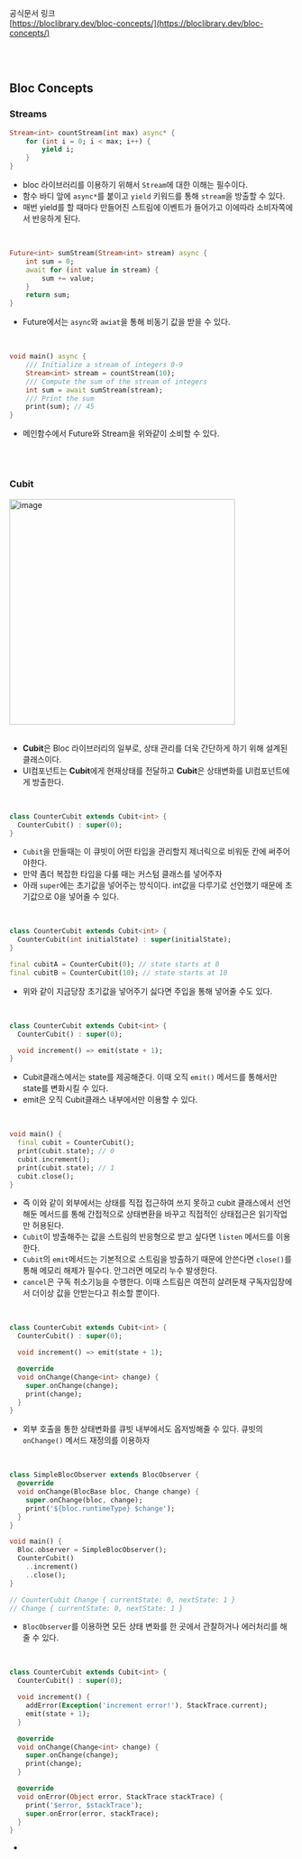 공식문서 링크 <br/>
[https://bloclibrary.dev/bloc-concepts/](https://bloclibrary.dev/bloc-concepts/)

<br/>
<br/>

## Bloc Concepts



### Streams

```dart
Stream<int> countStream(int max) async* {
    for (int i = 0; i < max; i++) {
        yield i;
    }
}
```

- bloc 라이브러리를 이용하기 위해서 `Stream`에 대한 이해는 필수이다.
- 함수 바디 앞에 `async*`를 붙이고 `yield` 키워드를 통해 `stream`을 방출할 수 있다.
- 매번 yield를 할 때마다 만들어진 스트림에 이벤트가 들어가고 이에따라 소비자쪽에서 반응하게 된다.

 <br/>

```dart
Future<int> sumStream(Stream<int> stream) async {
    int sum = 0;
    await for (int value in stream) {
        sum += value;
    }
    return sum;
}
```
- Future에서는 `async`와 `awiat`을 통해 비동기 값을 받을 수 있다.

<br/>

```dart
void main() async {
    /// Initialize a stream of integers 0-9
    Stream<int> stream = countStream(10);
    /// Compute the sum of the stream of integers
    int sum = await sumStream(stream);
    /// Print the sum
    print(sum); // 45
}
```
- 메인함수에서 Future와 Stream을 위와같이 소비할 수 있다.


<br/>

#

### Cubit

<img width="400" alt="image" src="https://github.com/suojae3/flutter_dart_docs/assets/126137760/d0d13c9a-e8c7-4268-bdbf-259747ea4c7d">

<br/>
<br/>

- **Cubit**은 Bloc 라이브러리의 일부로, 상태 관리를 더욱 간단하게 하기 위해 설계된 클래스이다.
- UI컴포넌트는 **Cubit**에게 현재상태를 전달하고 **Cubit**은 상태변화를 UI컴포넌트에게 방출한다.

<br/>

```dart
class CounterCubit extends Cubit<int> {
  CounterCubit() : super(0);
}
```
- `Cubit`을 만들때는 이 큐빗이 어떤 타입을 관리할지 제너릭으로 비워둔 칸에 써주어야한다.
- 만약 좀더 복잡한 타입을 다룰 때는 커스텀 클래스를 넣어주자
- 아래 `super`에는 초기값을 넣어주는 방식이다. int값을 다루기로 선언했기 때문에 초기값으로 0을 넣어줄 수 있다.

<br/>

```dart
class CounterCubit extends Cubit<int> {
  CounterCubit(int initialState) : super(initialState);
}

final cubitA = CounterCubit(0); // state starts at 0
final cubitB = CounterCubit(10); // state starts at 10
```
- 위와 같이 지금당장 초기값을 넣어주기 싫다면 주입을 통해 넣어줄 수도 있다.

<br/>

```dart
class CounterCubit extends Cubit<int> {
  CounterCubit() : super(0);

  void increment() => emit(state + 1);
}
```

- Cubit클래스에서는 state를 제공해준다. 이때 오직 `emit()` 메서드를 통해서만 state를 변화시킬 수 있다.
- emit은 오직 Cubit클래스 내부에서만 이용할 수 있다.

<br/>

```dart
void main() {
  final cubit = CounterCubit();
  print(cubit.state); // 0
  cubit.increment();
  print(cubit.state); // 1
  cubit.close();
}
```
- 즉 이와 같이 외부에서는 상태를 직접 접근하여 쓰지 못하고 cubit 클래스에서 선언해둔 메서드를 통해 간접적으로 상태변환을 바꾸고 직접적인 상태접근은 읽기작업만 허용된다.
- `Cubit`이 방출해주는 값을 스트림의 반응형으로 받고 싶다면 `listen` 메서드를 이용한다.
- `Cubit`의 `emit`메서드는 기본적으로 스트림을 방출하기 때문에 안쓴다면 `close()`를 통해 메모리 해제가 필수다. 안그러면 메모리 누수 발생한다.
- `cancel`은 구독 취소기능을 수행한다. 이때 스트림은 여전히 살려둔채 구독자입장에서 더이상 값을 안받는다고 취소할 뿐이다.

<br/>

```dart
class CounterCubit extends Cubit<int> {
  CounterCubit() : super(0);

  void increment() => emit(state + 1);

  @override
  void onChange(Change<int> change) {
    super.onChange(change);
    print(change);
  }
}
```
- 외부 호출을 통한 상태변화를 큐빗 내부에서도 옵저빙해줄 수 있다. 큐빗의 `onChange()` 메서드 재정의를 이용하자

<br/>

```dart
class SimpleBlocObserver extends BlocObserver {
  @override
  void onChange(BlocBase bloc, Change change) {
    super.onChange(bloc, change);
    print('${bloc.runtimeType} $change');
  }
}

void main() {
  Bloc.observer = SimpleBlocObserver();
  CounterCubit()
    ..increment()
    ..close();
}

// CounterCubit Change { currentState: 0, nextState: 1 }
// Change { currentState: 0, nextState: 1 }
```
- `BlocObserver`를 이용하면 모든 상태 변화를 한 곳에서 관찰하거나 에러처리를 해줄 수 있다.

<br/>

```dart
class CounterCubit extends Cubit<int> {
  CounterCubit() : super(0);

  void increment() {
    addError(Exception('increment error!'), StackTrace.current);
    emit(state + 1);
  }

  @override
  void onChange(Change<int> change) {
    super.onChange(change);
    print(change);
  }

  @override
  void onError(Object error, StackTrace stackTrace) {
    print('$error, $stackTrace');
    super.onError(error, stackTrace);
  }
}
```

- 









